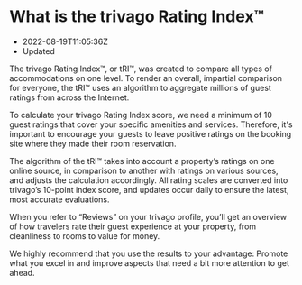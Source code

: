 What is the trivago Rating Index™
=================================

*   2022-08-19T11:05:36Z
*   Updated

The trivago Rating Index™, or tRI™, was created to compare all types of accommodations on one level. To render an overall, impartial comparison for everyone, the tRI™ uses an algorithm to aggregate millions of guest ratings from across the Internet.

To calculate your trivago Rating Index score, we need a minimum of 10 guest ratings that cover your specific amenities and services. Therefore, it's important to encourage your guests to leave positive ratings on the booking site where they made their room reservation.

The algorithm of the tRI™ takes into account a property’s ratings on one online source, in comparison to another with ratings on various sources, and adjusts the calculation accordingly. All rating scales are converted into trivago’s 10-point index score, and updates occur daily to ensure the latest, most accurate evaluations.

When you refer to “Reviews” on your trivago profile, you’ll get an overview of how travelers rate their guest experience at your property, from cleanliness to rooms to value for money.

We highly recommend that you use the results to your advantage: Promote what you excel in and improve aspects that need a bit more attention to get ahead.